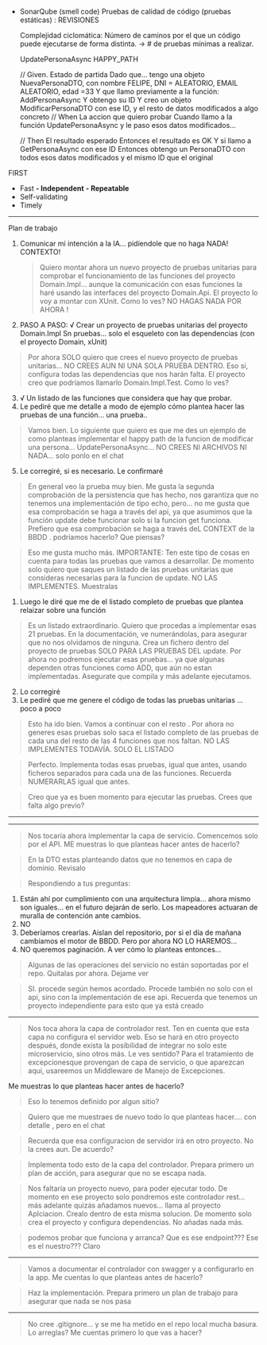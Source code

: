 
- SonarQube (smell code)
  Pruebas de calidad de código (pruebas estáticas) : REVISIONES

  Complejidad ciclomática: Número de caminos por el que un código puede ejecutarse de forma distinta. -> # de pruebas mínimas a realizar.




  UpdatePersonaAsync            HAPPY_PATH



  // Given.   Estado de partida
      Dado que... tengo una objeto NuevaPersonaDTO,
      con nombre FELIPE, DNI = ALEATORIO, EMAIL ALEATORIO, edad =33
      Y que llamo previamente a la función: AddPersonaAsync
      Y obtengo su ID
      Y creo un objeto ModificarPersonaDTO con
      ese ID, y el resto de datos modificados a algo concreto
  // When     La accion que quiero probar
      Cuando llamo a la función UpdatePersonaAsync
      y le paso esos datos modificados...

  // Then     El resultado esperado
        Entonces el resultado es OK
        Y si llamo a GetPersonaAsync con ese ID
        Entonces obtengo un PersonaDTO
        con todos esos datos modificados y el mismo ID que el original

FIRST
  - Fast
  **- Independent**
  **- Repeatable**
  - Self-validating
  - Timely

---

Plan de trabajo
1. Comunicar mi intención a la IA... pidíendole que no haga NADA! CONTEXTO!

    > Quiero montar ahora un nuevo proyecto de pruebas unitarias para comprobar el funcionamiento de las funciones del proyecto Domain.Impl... aunque la comunicación con esas funciones la haré usando las interfaces del proyecto Domain.Api. El proyecto lo voy a montar con XUnit.
    Como lo ves? NO HAGAS NADA POR AHORA !

2. PASO A PASO:
   √ Crear un proyecto de pruebas unitarias del proyecto Domain.Impl
   Sn pruebas... solo el esqueleto con las dependencias (con el proyecto Domain, xUnit)

> Por ahora SOLO quiero que crees el nuevo proyecto de pruebas unitarias... NO CREES AUN NI UNA SOLA PRUEBA DENTRO. Eso si, configura todas las dependencias que nos harán falta. El proyecto creo que podríamos llamarlo Domain.Impl.Test. Como lo ves?

3. √ Un listado de las funciones que considera que hay que probar.
4. Le pediré que me detalle a modo de ejemplo cómo plantea hacer las pruebas de una función... una prueba..

> Vamos bien. Lo siguiente que quiero es que me des un ejemplo de como planteas implementar el happy path de la funcion de modificar una persona... UpdatePersonaAsync... NO CREES NI ARCHIVOS NI NADA... solo ponlo en el chat

5. Le corregiré, si es necesario. Le confirmaré

> En general veo la prueba muy bien. Me gusta la segunda comprobación de la persistencia que has hecho, nos garantiza que no tenemos una implementación de tipo echo, pero... no me gusta que esa comprobación se haga a través del api, ya que asumimos que la función update debe funcionar solo si la funcion get funciona. Prefiero que esa comprobación se haga a través deL CONTEXT de la BBDD . podríamos hacerlo? Que piensas?

> Eso me gusta mucho más. IMPORTANTE: Ten este tipo de cosas en cuenta para todas las pruebas que vamos a desarrollar. De momento solo quiero que saques un listado de las pruebas unitarias que consideras necesarias para la funcion de update. NO LAS IMPLEMENTES. Muestralas

1. Luego le diré que me de el listado completo de pruebas que plantea relaizar sobre una función

> Es un listado extraordinario. Quiero que procedas a implementar esas 21 pruebas. En la documentación, ve numerándolas, para asegurar que no nos olvidamos de ninguna. Crea un fichero dentro del proyecto de pruebas SOLO PARA LAS PRUEBAS DEL update.
Por ahora no podremos ejecutar esas pruebas... ya que algunas dependen otras funciones como ADD, que aún no estan implementadas. Asegurate que compila y más adelante ejecutamos.


2. Lo corregiré
3. Le pediré que me genere el código de todas las pruebas unitarias ... poco a poco

 > Esto ha ido bien. Vamos a continuar con el resto . Por ahora no generes esas pruebas solo saca el listado completo de las pruebas de cada una del resto de las 4 funciones que nos faltan. NO LAS IMPLEMENTES TODAVÍA. SOLO EL LISTADO

 > Perfecto. Implementa todas esas pruebas, igual que antes, usando ficheros separados para cada una de las funciones. Recuerda NUMERARLAS igual que antes.


> Creo que ya es buen momento para ejecutar las pruebas. Crees que falta algo previo?
---
---

> Nos tocaría ahora implementar la capa de servicio. Comencemos solo por el API. ME muestras lo que planteas hacer antes de hacerlo?

>En la DTO estas planteando datos que no tenemos en capa de dominio. Revisalo

> Respondiendo a tus preguntas:
1. Están ahí por cumplimiento con una arquitectura limpia... ahora mismo son iguales... en el futuro dejarán de serlo. Los mapeadores actuaran de muralla de contención ante cambios.
2. NO
3. Deberíamos crearlas. Aislan del repositorio, por si el día de mañana cambiamos el motor de BBDD. Pero por ahora NO LO HAREMOS...
4. NO queremos paginación.
A ver cómo lo planteas entonces...


> Algunas de las operaciones del servicio no están soportadas por el repo. Quitalas por ahora. Dejame ver

> SI. procede según hemos acordado. Procede también no solo con el api, sino con la implementación de ese api. Recuerda que tenemos un proyecto independiente para esto que ya está creado

---

> Nos toca ahora la capa de controlador rest.
  Ten en cuenta que esta capa no configura el servidor web. Eso se hará en otro proyecto después, donde exista la posibilidad de integrar no solo este microservicio, sino otros más. Le ves sentido?
  Para el tratamiento de excepcionesque provengan de capa de servicio, o que aparezcan aqui, usareemos un Middleware de Manejo de Excepciones.

  Me muestras lo que planteas hacer antes de hacerlo?
  

  > Eso lo tenemos definido por algun sitio?

> Quiero que me muestraes de nuevo todo lo que planteas hacer.... con detalle , pero en el chat

> Recuerda que esa configuracion de servidor irá en otro proyecto. No la crees aun. De acuerdo?

> Implementa todo esto de la capa del controlador. Prepara primero un plan de acción, para asegurar que no se escapa nada.

> Nos faltaría un proyecto nuevo, para poder ejecutar todo. De momento en ese proyecto solo pondremos este controlador rest... más adelante quizás añadamos nuevos... llama al proyecto Aplciacion. Crealo dentro de esta misma solucion. De momento solo crea el proyecto y configura dependencias. No añadas nada más.

> podemos probar que funciona y arranca?
> Que es ese endpoint??? Ese es el nuestro???
> Claro
---

> Vamos a documentar el controlador con swagger y a configurarlo en la app.
Me cuentas lo que planteas antes de hacerlo?

> Haz la implementación. Prepara primero un plan de trabajo para asegurar que nada se nos pasa


---

>No cree .gitignore... y se me ha metido en el repo local mucha basura. Lo arreglas? Me cuentas primero lo que vas a hacer?